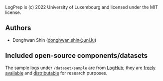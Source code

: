 LogPrep is (c) 2022 University of Luxembourg and licensed under the MIT license.

## Authors
- Donghwan Shin (donghwan.shin@uni.lu)

## Included open-source components/datasets
The sample logs under `/dataset/sample` are from [LogHub](https://github.com/logpai/loghub); they are [freely available](https://github.com/logpai/loghub#license) and [distributable](https://github.com/logpai/loghub/issues/21#issuecomment-1170686552) for research purposes.
